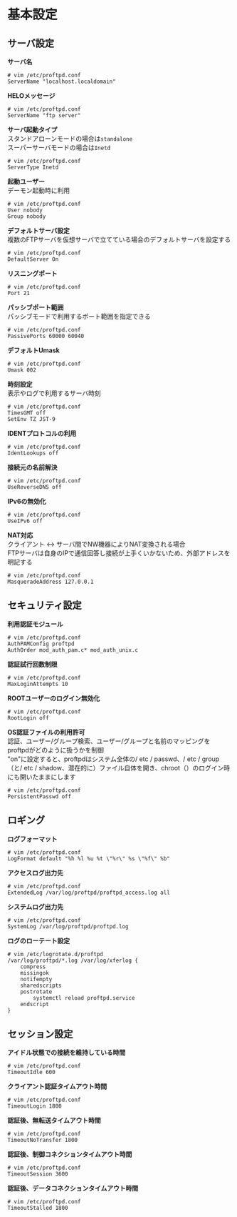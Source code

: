# 基本設定

## サーバ設定
**サーバ名**  

```
# vim /etc/proftpd.conf
ServerName "localhost.localdomain"
```

**HELOメッセージ**  

```
# vim /etc/proftpd.conf
ServerName "ftp server"
```

**サーバ起動タイプ**  
スタンドアローンモードの場合は`standalone`  
スーパーサーバモードの場合は`Inetd`  

```
# vim /etc/proftpd.conf
ServerType Inetd
```

**起動ユーザー**  
デーモン起動時に利用  

```
# vim /etc/proftpd.conf
User nobody
Group nobody
```

**デフォルトサーバ設定**  
複数のFTPサーバを仮想サーバで立てている場合のデフォルトサーバを設定する  

```
# vim /etc/proftpd.conf
DefaultServer On
```

**リスニングポート**  

```
# vim /etc/proftpd.conf
Port 21
```

**パッシブポート範囲**  
パッシブモードで利用するポート範囲を指定できる  

```
# vim /etc/proftpd.conf
PassivePorts 60000 60040
```

**デフォルトUmask**  

```
# vim /etc/proftpd.conf
Umask 002
```

**時刻設定**  
表示やログで利用するサーバ時刻  

```
# vim /etc/proftpd.conf
TimesGMT off
SetEnv TZ JST-9
```

**IDENTプロトコルの利用**  

```
# vim /etc/proftpd.conf
IdentLookups off
```

**接続元の名前解決**  

```
# vim /etc/proftpd.conf
UseReverseDNS off
```

**IPv6の無効化**  

```
# vim /etc/proftpd.conf
UseIPv6 off
```

**NAT対応**  
クライアント <-> サーバ間でNW機器によりNAT変換される場合  
FTPサーバは自身のIPで通信回答し接続が上手くいかないため、外部アドレスを明記する  

```
# vim /etc/proftpd.conf
MasqueradeAddress 127.0.0.1
```

## セキュリティ設定

**利用認証モジュール**  

```
# vim /etc/proftpd.conf
AuthPAMConfig proftpd
AuthOrder mod_auth_pam.c* mod_auth_unix.c
```

**認証試行回数制限**  

```
# vim /etc/proftpd.conf
MaxLoginAttempts 10
```

**ROOTユーザーのログイン無効化**  

```
# vim /etc/proftpd.conf
RootLogin off
```

**OS認証ファイルの利用許可**  
認証、ユーザー/グループ検索、ユーザー/グループと名前のマッピングをproftpdがどのように扱うかを制御  
"on"に設定すると、proftpdはシステム全体の/ etc / passwd、/ etc / group（と/ etc / shadow、潜在的に）ファイル自体を開き、chroot（）のログイン時にも開いたままにします  

```
# vim /etc/proftpd.conf
PersistentPasswd off
```

## ロギング

**ログフォーマット**  

```
# vim /etc/proftpd.conf
LogFormat default "%h %l %u %t \"%r\" %s \"%f\" %b"
```

**アクセスログ出力先**  

```
# vim /etc/proftpd.conf
ExtendedLog /var/log/proftpd/proftpd_access.log all
```

**システムログ出力先**  

```
# vim /etc/proftpd.conf
SystemLog /var/log/proftpd/proftpd.log
```

**ログのローテート設定**  

```
# vim /etc/logrotate.d/proftpd
/var/log/proftpd/*.log /var/log/xferlog {
    compress
    missingok
    notifempty
    sharedscripts
    postrotate
        systemctl reload proftpd.service
    endscript
}
```

## セッション設定

**アイドル状態での接続を維持している時間**  

```
# vim /etc/proftpd.conf
TimeoutIdle 600
```

**クライアント認証タイムアウト時間**  

```
# vim /etc/proftpd.conf
TimeoutLogin 1800
```

**認証後、無転送タイムアウト時間**  

```
# vim /etc/proftpd.conf
TimeoutNoTransfer 1800
```

**認証後、制御コネクションタイムアウト時間**  

```
# vim /etc/proftpd.conf
TimeoutSession 3600
```

**認証後、データコネクションタイムアウト時間**  

```
# vim /etc/proftpd.conf
TimeoutStalled 1800
```
